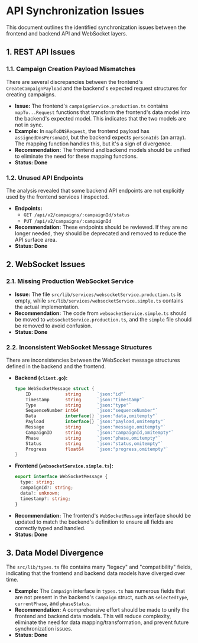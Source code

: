 # API Synchronization Issues

This document outlines the identified synchronization issues between the frontend and backend API and WebSocket layers.

## 1. REST API Issues

### 1.1. Campaign Creation Payload Mismatches

There are several discrepancies between the frontend's `CreateCampaignPayload` and the backend's expected request structures for creating campaigns.

*   **Issue:** The frontend's `campaignService.production.ts` contains `mapTo...Request` functions that transform the frontend's data model into the backend's expected model. This indicates that the two models are not in sync.
*   **Example:** In `mapToDNSRequest`, the frontend payload has `assignedDnsPersonaId`, but the backend expects `personaIds` (an array). The mapping function handles this, but it's a sign of divergence.
*   **Recommendation:** The frontend and backend models should be unified to eliminate the need for these mapping functions.
*   **Status: Done**

### 1.2. Unused API Endpoints

The analysis revealed that some backend API endpoints are not explicitly used by the frontend services I inspected.

*   **Endpoints:**
    *   `GET /api/v2/campaigns/:campaignId/status`
    *   `PUT /api/v2/campaigns/:campaignId`
*   **Recommendation:** These endpoints should be reviewed. If they are no longer needed, they should be deprecated and removed to reduce the API surface area.
*   **Status: Done**

## 2. WebSocket Issues

### 2.1. Missing Production WebSocket Service

*   **Issue:** The file `src/lib/services/websocketService.production.ts` is empty, while `src/lib/services/websocketService.simple.ts` contains the actual implementation.
*   **Recommendation:** The code from `websocketService.simple.ts` should be moved to `websocketService.production.ts`, and the `simple` file should be removed to avoid confusion.
*   **Status: Done**

### 2.2. Inconsistent WebSocket Message Structures

There are inconsistencies between the WebSocket message structures defined in the backend and the frontend.

*   **Backend (`client.go`):**
    ```go
    type WebSocketMessage struct {
        ID             string      `json:"id"`
        Timestamp      string      `json:"timestamp"`
        Type           string      `json:"type"`
        SequenceNumber int64       `json:"sequenceNumber"`
        Data           interface{} `json:"data,omitempty"`
        Payload        interface{} `json:"payload,omitempty"`
        Message        string      `json:"message,omitempty"`
        CampaignID     string      `json:"campaignId,omitempty"`
        Phase          string      `json:"phase,omitempty"`
        Status         string      `json:"status,omitempty"`
        Progress       float64     `json:"progress,omitempty"`
    }
    ```
*   **Frontend (`websocketService.simple.ts`):**
    ```typescript
    export interface WebSocketMessage {
      type: string;
      campaignId?: string;
      data?: unknown;
      timestamp?: string;
    }
    ```
*   **Recommendation:** The frontend's `WebSocketMessage` interface should be updated to match the backend's definition to ensure all fields are correctly typed and handled.
*   **Status: Done**

## 3. Data Model Divergence

The `src/lib/types.ts` file contains many "legacy" and "compatibility" fields, indicating that the frontend and backend data models have diverged over time.

*   **Example:** The `Campaign` interface in `types.ts` has numerous fields that are not present in the backend's `Campaign` struct, such as `selectedType`, `currentPhase`, and `phaseStatus`.
*   **Recommendation:** A comprehensive effort should be made to unify the frontend and backend data models. This will reduce complexity, eliminate the need for data mapping/transformation, and prevent future synchronization issues.
*   **Status: Done**